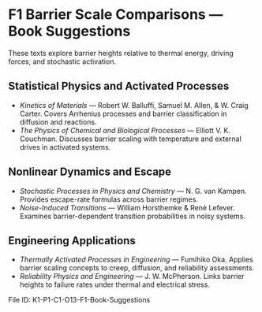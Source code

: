 # F1 Barrier Scale Comparisons — Book Suggestions

These texts explore barrier heights relative to thermal energy, driving forces, and stochastic activation.

## Statistical Physics and Activated Processes
- *Kinetics of Materials* — Robert W. Balluffi, Samuel M. Allen, & W. Craig Carter. Covers Arrhenius processes and barrier classification in diffusion and reactions.
- *The Physics of Chemical and Biological Processes* — Elliott V. K. Couchman. Discusses barrier scaling with temperature and external drives in activated systems.

## Nonlinear Dynamics and Escape
- *Stochastic Processes in Physics and Chemistry* — N. G. van Kampen. Provides escape-rate formulas across barrier regimes.
- *Noise-Induced Transitions* — William Horsthemke & René Lefever. Examines barrier-dependent transition probabilities in noisy systems.

## Engineering Applications
- *Thermally Activated Processes in Engineering* — Fumihiko Oka. Applies barrier scaling concepts to creep, diffusion, and reliability assessments.
- *Reliability Physics and Engineering* — J. W. McPherson. Links barrier heights to failure rates under thermal and electrical stress.

File ID: K1-P1-C1-O13-F1-Book-Suggestions
